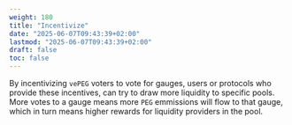 ```yaml
---
weight: 180
title: "Incentivize"
date: "2025-06-07T09:43:39+02:00"
lastmod: "2025-06-07T09:43:39+02:00"
draft: false
toc: false
---
```


By incentivizing `vePEG` voters to vote for gauges, users or protocols who provide these incentives, can try to draw more liquidity to specific pools. More votes to a gauge means more `PEG` emmissions will flow to that gauge, which in turn means higher rewards for liquidity providers in the pool.
